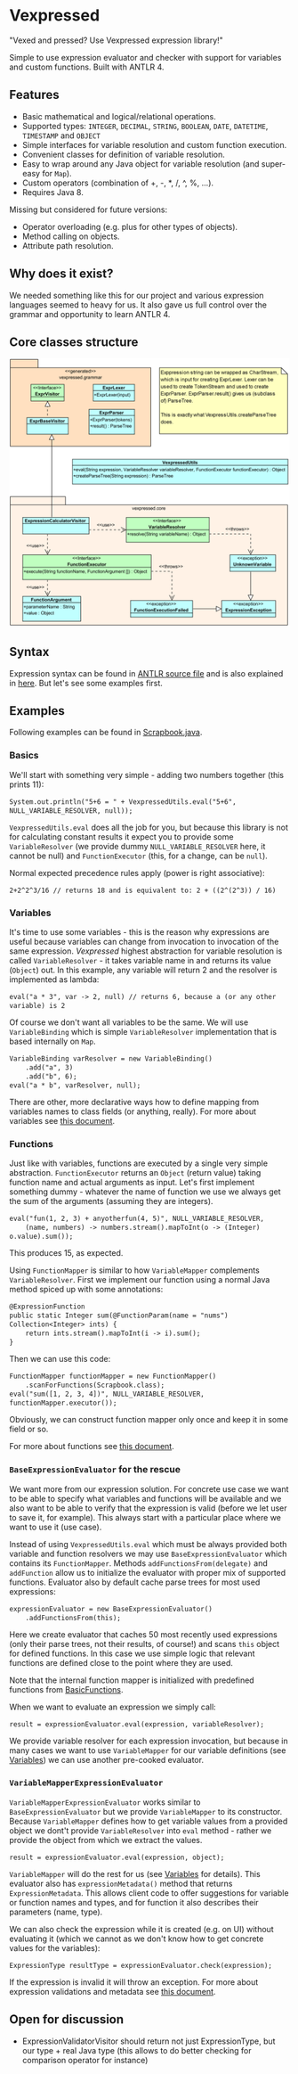 # Vexpressed

"Vexed and pressed? Use Vexpressed expression library!"

Simple to use expression evaluator and checker with support for variables and custom functions.
Built with ANTLR 4.


## Features

* Basic mathematical and logical/relational operations.
* Supported types: `INTEGER`, `DECIMAL`, `STRING`, `BOOLEAN`, `DATE`, `DATETIME`, `TIMESTAMP`
and `OBJECT`
* Simple interfaces for variable resolution and custom function execution.
* Convenient classes for definition of variable resolution.
* Easy to wrap around any Java object for variable resolution (and super-easy for `Map`).
* Custom operators (combination of +, -, *, /, ^, %, ...).
* Requires Java 8.

Missing but considered for future versions:

* Operator overloading (e.g. plus for other types of objects).
* Method calling on objects.
* Attribute path resolution.


## Why does it exist?

We needed something like this for our project and various expression languages seemed to heavy
for us. It also gave us full control over the grammar and opportunity to learn ANTLR 4.


## Core classes structure

![UML Class diagram - core](docs/imgs/core-classes.png)


## Syntax

Expression syntax can be found in [ANTLR source file](src/main/antlr4/vexpressed/grammar/Expr.g4)
and is also explained in [here](docs/syntax.md). But let's see some examples first.


## Examples

Following examples can be found in [Scrapbook.java](src/test/java/Scrapbook.java).

### Basics

We'll start with something very simple - adding two numbers together (this prints 11):
```
System.out.println("5+6 = " + VexpressedUtils.eval("5+6", NULL_VARIABLE_RESOLVER, null));
```

`VexpressedUtils.eval` does all the job for you, but because this library is not for calculating
constant results it expect you to provide some `VariableResolver` (we provide dummy
`NULL_VARIABLE_RESOLVER` here, it cannot be null) and `FunctionExecutor` (this, for a change, can
be `null`).

Normal expected precedence rules apply (power is right associative):
```
2+2^2^3/16 // returns 18 and is equivalent to: 2 + ((2^(2^3)) / 16)
```

### Variables

It's time to use some variables - this is the reason why expressions are useful because variables
can change from invocation to invocation of the same expression. *Vexpressed* highest abstraction
for variable resolution is called `VariableResolver` - it takes variable name in and returns its
value (`Object`) out. In this example, any variable will return 2 and the resolver is implemented
as lambda:
```
eval("a * 3", var -> 2, null) // returns 6, because a (or any other variable) is 2
```

Of course we don't want all variables to be the same. We will use `VariableBinding` which is simple
`VariableResolver` implementation that is based internally on `Map`.
```
VariableBinding varResolver = new VariableBinding()
	.add("a", 3)
	.add("b", 6);
eval("a * b", varResolver, null);
```

There are other, more declarative ways how to define mapping from variables names to class fields
(or anything, really). For more about variables see [this document](docs/variables.md).

### Functions

Just like with variables, functions are executed by a single very simple abstraction.
`FunctionExecutor` returns an `Object` (return value) taking function name and actual
arguments as input. Let's first implement something dummy - whatever the name of function we use
we always get the sum of the arguments (assuming they are integers).
```
eval("fun(1, 2, 3) + anyotherfun(4, 5)", NULL_VARIABLE_RESOLVER,
	(name, numbers) -> numbers.stream().mapToInt(o -> (Integer) o.value).sum());
```
This produces 15, as expected.

Using `FunctionMapper` is similar to how `VariableMapper` complements `VariableResolver`.
First we implement our function using a normal Java method spiced up with some annotations:
```
@ExpressionFunction
public static Integer sum(@FunctionParam(name = "nums") Collection<Integer> ints) {
	return ints.stream().mapToInt(i -> i).sum();
}
```

Then we can use this code:
```
FunctionMapper functionMapper = new FunctionMapper()
	.scanForFunctions(Scrapbook.class);
eval("sum([1, 2, 3, 4])", NULL_VARIABLE_RESOLVER, functionMapper.executor());
```
Obviously, we can construct function mapper only once and keep it in some field or so.

For more about functions see [this document](docs/functions.md).

### `BaseExpressionEvaluator` for the rescue

We want more from our expression solution. For concrete use case we want to be able to specify
what variables and functions will be available and we also want to be able to verify that the
expression is valid (before we let user to save it, for example). This always start with
a particular place where we want to use it (use case).

Instead of using `VexpressedUtils.eval` which must be always provided both variable and function
resolvers we may use `BaseExpressionEvaluator` which contains its `FunctionMapper`. Methods
`addFunctionsFrom(delegate)` and `addFunction` allow us to initialize the evaluator with proper
mix of supported functions. Evaluator also by default cache parse trees for most used expressions:
```
expressionEvaluator = new BaseExpressionEvaluator()
	.addFunctionsFrom(this);
```

Here we create evaluator that caches 50 most recently used expressions (only their parse trees,
not their results, of course!) and scans `this` object for defined functions. In this case we
use simple logic that relevant functions are defined close to the point where they are used.

Note that the internal function mapper is initialized with predefined functions from
[BasicFunctions](src/main/java/vexpressed/BasicFunctions.java).

When we want to evaluate an expression we simply call:
```
result = expressionEvaluator.eval(expression, variableResolver);
```

We provide variable resolver for each expression invocation, but because in many cases we want
to use `VariableMapper` for our variable definitions (see [Variables](docs/variables.md)) we
can use another pre-cooked evaluator.

### `VariableMapperExpressionEvaluator`

`VariableMapperExpressionEvaluator` works similar to `BaseExpressionEvaluator` but we provide
`VariableMapper` to its constructor. Because `VariableMapper` defines how to get variable values
from a provided object we dont't provide `VariableResolver` into `eval` method - rather we provide
the object from which we extract the values.
```
result = expressionEvaluator.eval(expression, object);
```

`VariableMapper` will do the rest for us (see [Variables](docs/variables.md) for details).
This evaluator also has `expressionMetadata()` method that returns `ExpressionMetadata`.
This allows client code to offer suggestions for variable or function names and types, and for
function it also describes their parameters (name, type).

We can also check the expression while it is created (e.g. on UI) without evaluating it (which we
cannot as we don't know how to get concrete values for the variables):
```
ExpressionType resultType = expressionEvaluator.check(expression);
```

If the expression is invalid it will throw an exception. For more about expression validations
and metadata see [this document](docs/validation.md).


## Open for discussion

* ExpressionValidatorVisitor should return not just ExpressionType, but our type + real Java type
(this allows to do better checking for comparison operator for instance)